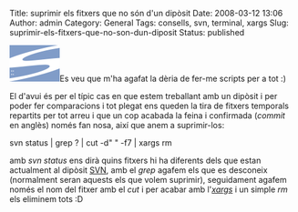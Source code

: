 Title: suprimir els fitxers que no són d'un dipòsit
Date: 2008-03-12 13:06
Author: admin
Category: General
Tags: consells, svn, terminal, xargs
Slug: suprimir-els-fitxers-que-no-son-dun-diposit
Status: published

<img src="./wp-content/uploads/2008/01/subversion.png" data-align="right" alt="logotip del Subversion" />Es veu que m'ha agafat la dèria de fer-me scripts per a tot :)

El d'avui és per el típic cas en que estem treballant amb un dipòsit i per poder fer comparacions i tot plegat ens queden la tira de fitxers temporals repartits per tot arreu i que un cop acabada la feina i confirmada (*commit* en anglès) només fan nosa, així que anem a suprimir-los:

svn status \| grep ? \| cut -d" " -f7 \| xargs rm

amb *svn status* ens dirà quins fitxers hi ha diferents dels que estan actualment al dipòsit <a href="http://subversion.tigris.org/" target="_blank" rel="noopener">SVN</a>, amb el *grep* agafem els que es desconeix (normalment seran aquests els que volem suprimir), seguidament agafem només el nom del fitxer amb el *cut* i per acabar amb l'*<a href="?p=304" target="_blank" rel="noopener">xargs</a>* i un simple *rm* els eliminem tots :D
